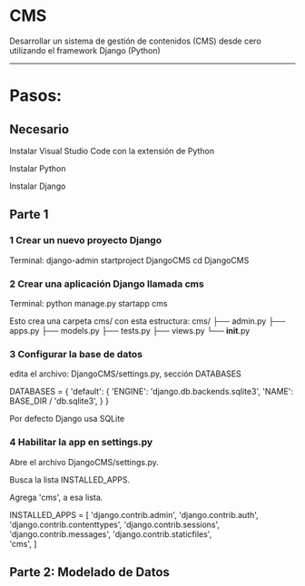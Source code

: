 # CMS
Desarrollar un sistema de gestión de contenidos (CMS) desde cero utilizando el framework Django (Python)

---

# Pasos:

## Necesario 

Instalar Visual Studio Code con la extensión de Python 

Instalar Python

Instalar Django


## Parte 1

### 1 Crear un nuevo proyecto Django

Terminal:
    django-admin startproject DjangoCMS
    cd DjangoCMS

### 2 Crear una aplicación Django llamada cms

Terminal:
    python manage.py startapp cms

Esto crea una carpeta cms/ con esta estructura:
cms/
├── admin.py
├── apps.py
├── models.py
├── tests.py
├── views.py
└── __init__.py


### 3 Configurar la base de datos

edita el archivo:
DjangoCMS/settings.py, sección DATABASES

DATABASES = {
    'default': {
        'ENGINE': 'django.db.backends.sqlite3',
        'NAME': BASE_DIR / 'db.sqlite3',
    }
}

Por defecto Django usa SQLite

### 4 Habilitar la app en settings.py 

Abre el archivo DjangoCMS/settings.py.

Busca la lista INSTALLED_APPS.

Agrega 'cms', a esa lista.

INSTALLED_APPS = [
    'django.contrib.admin',
    'django.contrib.auth',
    'django.contrib.contenttypes',
    'django.contrib.sessions',
    'django.contrib.messages',
    'django.contrib.staticfiles',    
    'cms', 
]


## Parte 2: Modelado de Datos


